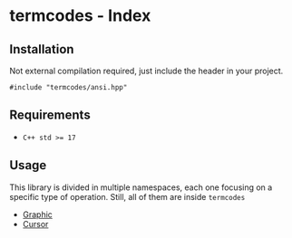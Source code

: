# termcodes - Index
## Installation
Not external compilation required, just include the header in your project.

`#include "termcodes/ansi.hpp"`

## Requirements
- `C++ std >= 17`

## Usage
This library is divided in multiple namespaces, each one focusing on a specific type of operation. Still, all of them are inside `termcodes`
- [Graphic](graphic.md)
- [Cursor](cursor.md)